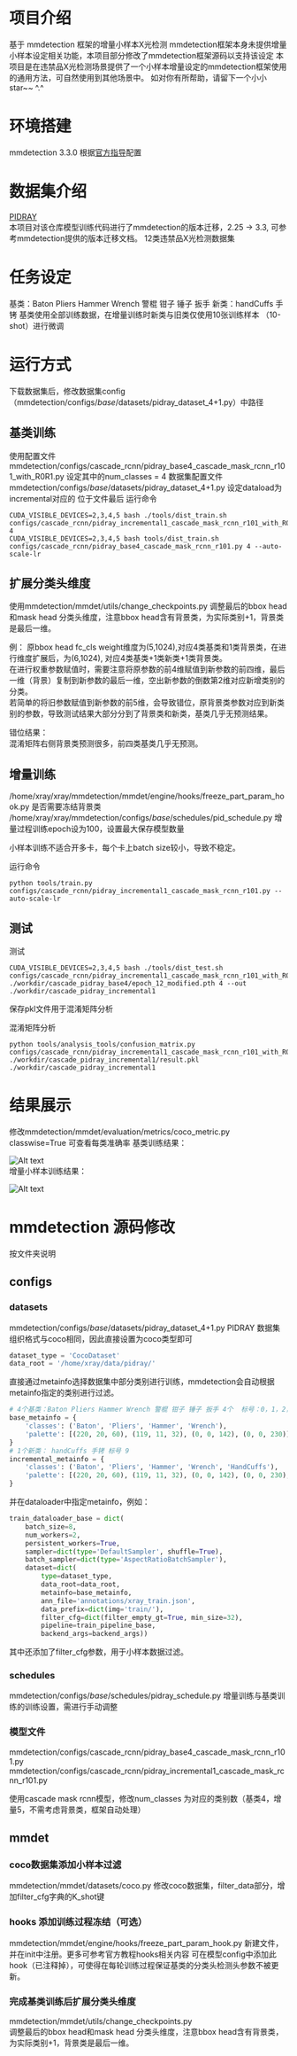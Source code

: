 # 项目介绍
基于 mmdetection 框架的增量小样本X光检测 
mmdetection框架本身未提供增量小样本设定相关功能，本项目部分修改了mmdetection框架源码以支持该设定
本项目是在违禁品X光检测场景提供了一个小样本增量设定的mmdetection框架使用的通用方法，可自然使用到其他场景中。 
如对你有所帮助，请留下一个小小star~~ ^.^
# 环境搭建
mmdetection 3.3.0 根据[官方指导](https://mmdetection.readthedocs.io/zh-cn/latest/get_started.html)配置

# 数据集介绍
[PIDRAY](https://github.com/lutao2021/PIDray)  
本项目对该仓库模型训练代码进行了mmdetection的版本迁移，2.25 -> 3.3, 可参考mmdetection提供的版本迁移文档。
12类违禁品X光检测数据集

# 任务设定
基类：Baton Pliers Hammer Wrench 警棍 钳子 锤子 扳手
新类：handCuffs 手铐
基类使用全部训练数据，在增量训练时新类与旧类仅使用10张训练样本 （10-shot）进行微调

# 运行方式
下载数据集后，修改数据集config（mmdetection/configs/_base_/datasets/pidray_dataset_4+1.py）中路径  
##  基类训练
使用配置文件 mmdetection/configs/cascade_rcnn/pidray_base4_cascade_mask_rcnn_r101_with_R0R1.py 
设定其中的num_classes = 4 
数据集配置文件 mmdetection/configs/_base_/datasets/pidray_dataset_4+1.py
设定dataload为incremental对应的 位于文件最后
运行命令
```
CUDA_VISIBLE_DEVICES=2,3,4,5 bash ./tools/dist_train.sh configs/cascade_rcnn/pidray_incremental1_cascade_mask_rcnn_r101_with_R0R1.py  4
CUDA_VISIBLE_DEVICES=2,3,4,5 bash tools/dist_train.sh configs/cascade_rcnn/pidray_base4_cascade_mask_rcnn_r101.py 4 --auto-scale-lr
```

## 扩展分类头维度
使用mmdetection/mmdet/utils/change_checkpoints.py 调整最后的bbox head和mask head 分类头维度，注意bbox head含有背景类，为实际类别+1，背景类是最后一维。

例：
原bbox head fc_cls weight维度为(5,1024),对应4类基类和1类背景类，在进行维度扩展后，为(6,1024), 对应4类基类+1类新类+1类背景类。   
在进行权重参数赋值时，需要注意将原参数的前4维赋值到新参数的前四维，最后一维（背景）复制到新参数的最后一维，空出新参数的倒数第2维对应新增类别的分类。  
若简单的将旧参数赋值到新参数的前5维，会导致错位，原背景类参数对应到新类别的参数，导致测试结果大部分分到了背景类和新类，基类几乎无预测结果。

错位结果：  
混淆矩阵右侧背景类预测很多，前四类基类几乎无预测。
## 增量训练

/home/xray/xray/mmdetection/mmdet/engine/hooks/freeze_part_param_hook.py 是否需要冻结背景类
/home/xray/xray/mmdetection/configs/_base_/schedules/pid_schedule.py 增量过程训练epoch设为100，设置最大保存模型数量

小样本训练不适合开多卡，每个卡上batch size较小，导致不稳定。

运行命令
```
python tools/train.py configs/cascade_rcnn/pidray_incremental1_cascade_mask_rcnn_r101.py --auto-scale-lr
```

## 测试

测试
```
CUDA_VISIBLE_DEVICES=2,3,4,5 bash ./tools/dist_test.sh configs/cascade_rcnn/pidray_incremental1_cascade_mask_rcnn_r101_with_R0R1.py ./workdir/cascade_pidray_base4/epoch_12_modified.pth 4 --out ./workdir/cascade_pidray_incremental1
```
保存pkl文件用于混淆矩阵分析

混淆矩阵分析
```
python tools/analysis_tools/confusion_matrix.py configs/cascade_rcnn/pidray_incremental1_cascade_mask_rcnn_r101_with_R0R1.py  ./workdir/cascade_pidray_incremental1/result.pkl  ./workdir/cascade_pidray_incremental1
```
# 结果展示  
修改mmdetection/mmdet/evaluation/metrics/coco_metric.py  classwise=True 可查看每类准确率
基类训练结果：  

![Alt text](image.png)  
增量小样本训练结果：  

![Alt text](image-1.png)
# mmdetection 源码修改
按文件夹说明
## configs
### datasets
mmdetection/configs/_base_/datasets/pidray_dataset_4+1.py
PIDRAY 数据集组织格式与coco相同，因此直接设置为coco类型即可
```python
dataset_type = 'CocoDataset'
data_root = '/home/xray/data/pidray/'
```

直接通过metainfo选择数据集中部分类别进行训练，mmdetection会自动根据metainfo指定的类别进行过滤。
```python
# 4个基类：Baton Pliers Hammer Wrench 警棍 钳子 锤子 扳手 4个  标号：0，1，2，5
base_metainfo = {
    'classes': ('Baton', 'Pliers', 'Hammer', 'Wrench'),
    'palette': [(220, 20, 60), (119, 11, 32), (0, 0, 142), (0, 0, 230)]
}
# 1个新类： handCuffs 手铐 标号 9
incremental_metainfo = {
    'classes': ('Baton', 'Pliers', 'Hammer', 'Wrench', 'HandCuffs'),
    'palette': [(220, 20, 60), (119, 11, 32), (0, 0, 142), (0, 0, 230),(0, 0, 192)]
}
```
并在dataloader中指定metainfo，例如：
```python
train_dataloader_base = dict(
    batch_size=8,
    num_workers=2,
    persistent_workers=True,
    sampler=dict(type='DefaultSampler', shuffle=True),
    batch_sampler=dict(type='AspectRatioBatchSampler'),
    dataset=dict(
        type=dataset_type,
        data_root=data_root,
        metainfo=base_metainfo,
        ann_file='annotations/xray_train.json',
        data_prefix=dict(img='train/'),
        filter_cfg=dict(filter_empty_gt=True, min_size=32),
        pipeline=train_pipeline_base,
        backend_args=backend_args))  
```

其中还添加了filter_cfg参数，用于小样本数据过滤。
### schedules
mmdetection/configs/_base_/schedules/pidray_schedule.py
增量训练与基类训练的训练设置，需进行手动调整  
### 模型文件
mmdetection/configs/cascade_rcnn/pidray_base4_cascade_mask_rcnn_r101.py
mmdetection/configs/cascade_rcnn/pidray_incremental1_cascade_mask_rcnn_r101.py 

使用cascade mask rcnn模型，修改num_classes 为对应的类别数（基类4，增量5，不需考虑背景类，框架自动处理）
## mmdet 
### coco数据集添加小样本过滤
mmdetection/mmdet/datasets/coco.py
修改coco数据集，filter_data部分，增加filter_cfg字典的K_shot键 
### hooks 添加训练过程冻结（可选）
mmdetection/mmdet/engine/hooks/freeze_part_param_hook.py 新建文件，并在init中注册。更多可参考官方教程hooks相关内容 
可在模型config中添加此hook（已注释掉），可使得在每轮训练过程保证基类的分类头检测头参数不被更新。
### 完成基类训练后扩展分类头维度
mmdetection/mmdet/utils/change_checkpoints.py  
调整最后的bbox head和mask head 分类头维度，注意bbox head含有背景类，为实际类别+1，背景类是最后一维。

